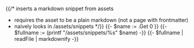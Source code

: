 {{/* inserts a markdown snippet from assets

* requires the asset to be a plain markdown (not a page with frontmatter)
* naively looks in /assets/snippets
   */}}
{{- $name := .Get 0 }}
{{- $fullname := (printf "/assets/snippets/%s" $name) -}}
{{- $fullname | readFile | markdownify -}}
